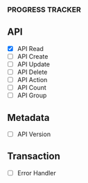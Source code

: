 ### PROGRESS TRACKER
## API
- [x]   API Read
- [ ]   API Create
- [ ]   API Update
- [ ]   API Delete
- [ ]   API Action
- [ ]   API Count
- [ ]   API Group

## Metadata
- [ ]   API Version

## Transaction
- [ ]   Error Handler

